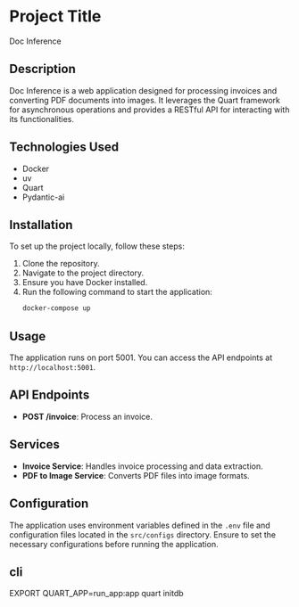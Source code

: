 # Project Title
Doc Inference

## Description
Doc Inference is a web application designed for processing invoices and converting PDF documents into images. It leverages the Quart framework for asynchronous operations and provides a RESTful API for interacting with its functionalities.

## Technologies Used
- Docker
- uv
- Quart
- Pydantic-ai


## Installation
To set up the project locally, follow these steps:
1. Clone the repository.
2. Navigate to the project directory.
3. Ensure you have Docker installed.
4. Run the following command to start the application:
   ```bash
   docker-compose up
   ```

## Usage
The application runs on port 5001. You can access the API endpoints at `http://localhost:5001`.

## API Endpoints
- **POST /invoice**: Process an invoice.

## Services
- **Invoice Service**: Handles invoice processing and data extraction.
- **PDF to Image Service**: Converts PDF files into image formats.

## Configuration
The application uses environment variables defined in the `.env` file and configuration files located in the `src/configs` directory. Ensure to set the necessary configurations before running the application.

## cli

EXPORT QUART_APP=run_app:app
quart initdb

